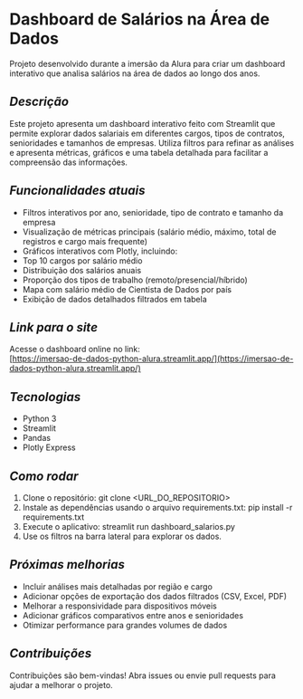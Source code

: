 # **Dashboard de Salários na Área de Dados**
Projeto desenvolvido durante a imersão da Alura para criar um dashboard interativo que analisa salários na área de dados ao longo dos anos.

## *Descrição*
Este projeto apresenta um dashboard interativo feito com Streamlit que permite explorar dados salariais em diferentes cargos, tipos de contratos, senioridades e tamanhos de empresas. Utiliza filtros para refinar as análises e apresenta métricas, gráficos e uma tabela detalhada para facilitar a compreensão das informações.

## *Funcionalidades atuais*
- Filtros interativos por ano, senioridade, tipo de contrato e tamanho da empresa
- Visualização de métricas principais (salário médio, máximo, total de registros e cargo mais frequente)
- Gráficos interativos com Plotly, incluindo:
- Top 10 cargos por salário médio
- Distribuição dos salários anuais
- Proporção dos tipos de trabalho (remoto/presencial/híbrido)
- Mapa com salário médio de Cientista de Dados por país
- Exibição de dados detalhados filtrados em tabela

## *Link para o site*
Acesse o dashboard online no link:  
[https://imersao-de-dados-python-alura.streamlit.app/](https://imersao-de-dados-python-alura.streamlit.app/)

## *Tecnologias*
- Python 3  
- Streamlit  
- Pandas  
- Plotly Express  

## *Como rodar*
1. Clone o repositório:  git clone <URL_DO_REPOSITORIO>
2. Instale as dependências usando o arquivo requirements.txt: pip install -r requirements.txt
3. Execute o aplicativo: streamlit run dashboard_salarios.py
4. Use os filtros na barra lateral para explorar os dados.

## *Próximas melhorias*
- Incluir análises mais detalhadas por região e cargo
- Adicionar opções de exportação dos dados filtrados (CSV, Excel, PDF)  
- Melhorar a responsividade para dispositivos móveis  
- Adicionar gráficos comparativos entre anos e senioridades  
- Otimizar performance para grandes volumes de dados  

## *Contribuições*
Contribuições são bem-vindas! Abra issues ou envie pull requests para ajudar a melhorar o projeto.
